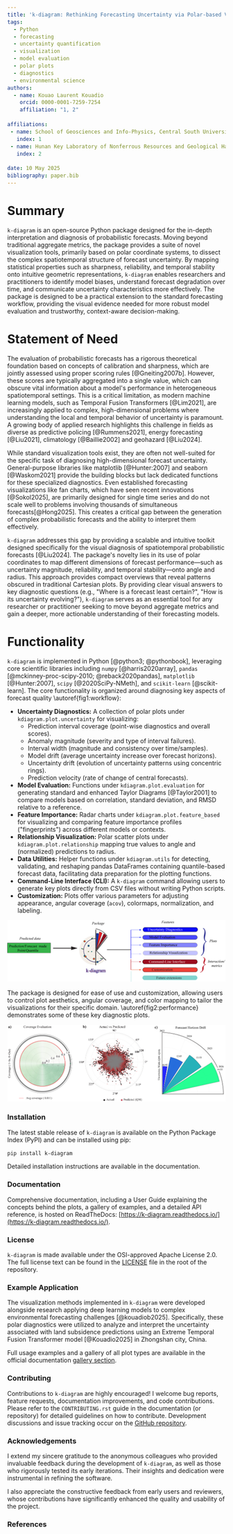 ```yaml
---
title: 'k-diagram: Rethinking Forecasting Uncertainty via Polar-based Visualization'
tags:
  - Python
  - forecasting
  - uncertainty quantification
  - visualization
  - model evaluation
  - polar plots
  - diagnostics
  - environmental science
authors:
  - name: Kouao Laurent Kouadio
    orcid: 0000-0001-7259-7254 
    affiliation: "1, 2" 

affiliations:
 - name: School of Geosciences and Info-Physics, Central South University, Changsha, Hunan, 410083, China
   index: 1
 - name: Hunan Key Laboratory of Nonferrous Resources and Geological Hazards Exploration, Changsha, Hunan, 410083, China
   index: 2

date: 10 May 2025 
bibliography: paper.bib
---
```


# Summary

`k-diagram` is an open-source Python package designed for the in-depth 
interpretation and diagnosis of probabilistic forecasts. Moving beyond 
traditional aggregate metrics, the package provides a suite of novel 
visualization tools, primarily based on polar coordinate systems, 
to dissect the complex spatiotemporal structure of forecast uncertainty. 
By mapping statistical properties such as sharpness, reliability, and 
temporal stability onto intuitive geometric representations, `k-diagram` 
enables researchers and practitioners to identify model biases, understand 
forecast degradation over time, and communicate uncertainty characteristics 
more effectively. The package is designed to be a practical extension 
to the standard forecasting workflow, providing the visual evidence needed 
for more robust model evaluation and trustworthy, context-aware 
decision-making.

# Statement of Need

The evaluation of probabilistic forecasts has a rigorous theoretical 
foundation based on concepts of calibration and sharpness, which are 
jointly assessed using proper scoring rules [@Gneiting2007b]. However, 
these scores are typically aggregated into a single value, which can 
obscure vital information about a model's performance in heterogeneous 
spatiotemporal settings. This is a critical limitation, as modern machine 
learning models, such as Temporal Fusion Transformers [@Lim2021], 
are increasingly applied to complex, high-dimensional problems where 
understanding the local and temporal behavior of uncertainty is paramount. 
A growing body of applied research highlights this challenge in fields as 
diverse as predictive policing [@Rummens2021], energy forecasting [@Liu2021], 
climatology [@Baillie2002] and geohazard [@Liu2024].

While standard visualization tools exist, they are often not well-suited for the 
specific task of diagnosing high-dimensional forecast uncertainty. 
General-purpose libraries like matplotlib [@Hunter:2007] and seaborn 
[@Waskom2021] provide the building blocks but lack dedicated functions 
for these specialized diagnostics. Even established forecasting visualizations 
like fan charts, which have seen recent innovations [@Sokol2025], are 
primarily designed for single time series and do not scale well to 
problems involving thousands of simultaneous forecasts[@Hong2025]. This creates a 
critical gap between the generation of complex probabilistic forecasts 
and the ability to interpret them effectively.

`k-diagram` addresses this gap by providing a scalable and intuitive 
toolkit designed specifically for the visual diagnosis of spatiotemporal 
probabilistic forecasts [@Liu2024]. The package's novelty lies in its use of polar 
coordinates to map different dimensions of forecast performance—such as 
uncertainty magnitude, reliability, and temporal stability—onto angle and 
radius. This approach provides compact overviews that reveal patterns 
obscured in traditional Cartesian plots. By providing clear visual 
answers to key diagnostic questions (e.g., "Where is a forecast least certain?", 
"How is its uncertainty evolving?"), `k-diagram` serves as an essential tool 
for any researcher or practitioner seeking to move beyond aggregate metrics 
and gain a deeper, more actionable understanding of their forecasting models.

# Functionality

`k-diagram` is implemented in Python [@python3; @pythonbook], leveraging core scientific libraries
including `numpy` [@harris2020array], `pandas` [@mckinney-proc-scipy-2010;
@reback2020pandas], `matplotlib` [@Hunter:2007], `scipy` [@2020SciPy-NMeth],
and `scikit-learn` [@scikit-learn]. The core functionality is organized around diagnosing 
key aspects of forecast quality \autoref{fig1:workflow}:

* **Uncertainty Diagnostics:** A collection of polar plots under
    `kdiagram.plot.uncertainty` for visualizing:
    * Prediction interval coverage (point-wise diagnostics and overall scores).
    * Anomaly magnitude (severity and type of interval failures).
    * Interval width (magnitude and consistency over time/samples).
    * Model drift (average uncertainty increase over forecast horizons).
    * Uncertainty drift (evolution of uncertainty patterns using concentric rings).
    * Prediction velocity (rate of change of central forecasts).
* **Model Evaluation:** Functions under `kdiagram.plot.evaluation` for
    generating standard and enhanced Taylor Diagrams [@Taylor2001] to compare
    models based on correlation, standard deviation, and RMSD relative to a
    reference.
* **Feature Importance:** Radar charts under `kdiagram.plot.feature_based`
    for visualizing and comparing feature importance profiles ("fingerprints")
    across different models or contexts.
* **Relationship Visualization:** Polar scatter plots under
    `kdiagram.plot.relationship` mapping true values to angle and
    (normalized) predictions to radius.
* **Data Utilities:** Helper functions under `kdiagram.utils` for detecting,
    validating, and reshaping pandas DataFrames containing quantile-based
    forecast data, facilitating data preparation for the plotting functions.
* **Command-Line Interface (CLI):** A `k-diagram` command allowing users
    to generate key plots directly from CSV files without writing Python scripts.
* **Customization:** Plots offer various parameters for adjusting appearance,
    angular coverage (`acov`), colormaps, normalization, and labeling.

![Structure of the k-diagram, illustrating the identification of global features.\label{fig1:workflow}](docs/source/_static/paper_fig1.png)

The package is designed for ease of use and customization, allowing users to 
control plot aesthetics, angular coverage, and color mapping to tailor the 
visualizations for their specific domain. \autoref{fig2:performance} demonstrates some of these key diagnostic plots.

![Figure 2: Model performance evaluation. (a) Coverage Evaluation: radial plot comparing empirical coverage against nominal quantile levels (average coverage = 0.811). (b) Actual vs Predicted (Q50): polar scatter of observed subsidence (black) and median forecasts (red), with connecting lines. (c) Forecast Horizon Drift: radial bar chart of uncertainty width (Q90–Q10) for forecast years 2023–2026, illustrating increasing prediction uncertainty.\label{fig2:performance}](docs/source/_static/paper_fig2.png)

### Installation 

The latest stable release of `k-diagram` is available on the Python Package 
Index (PyPI) and can be installed using pip:

```bash
pip install k-diagram
````
Detailed installation instructions are available in the documentation.

### Documentation

Comprehensive documentation, including a User Guide explaining the concepts 
behind the plots, a gallery of examples, and a detailed API reference, 
is hosted on ReadTheDocs: [https://k-diagram.readthedocs.io/](https://k-diagram.readthedocs.io/).

### License

`k-diagram` is made available under the OSI-approved Apache License 2.0. The 
full license text can be found in the [LICENSE](https://github.com/earthai-tech/k-diagram/blob/main/LICENSE) file in the root of the repository.


### Example Application
The visualization methods implemented in `k-diagram` were developed alongside research 
applying deep learning models to complex environmental forecasting challenges [@kouadiob2025]. Specifically, 
these polar diagnostics were utilized to analyze and interpret the uncertainty associated 
with land subsidence predictions using an Extreme Temporal Fusion Transformer 
model [@Kouadio2025] in Zhongshan city, China.

Full usage examples and a gallery of all plot types are available in the official 
documentation [gallery section](https://k-diagram.readthedocs.io/en/latest/gallery/uncertainty.html).


### Contributing

Contributions to `k-diagram` are highly encouraged\! I welcome bug reports, 
feature requests, documentation improvements, and code contributions. 
Please refer to the `CONTRIBUTING.rst` guide in the documentation (or repository) 
for detailed guidelines on how to contribute. Development discussions and 
issue tracking occur on the [GitHub repository](https://github.com/earthai-tech/k-diagram/issues).

### Acknowledgements

I extend my sincere gratitude to the anonymous colleagues who provided 
invaluable feedback during the development of `k-diagram`, as well as those 
who rigorously tested its early iterations. Their insights and dedication 
were instrumental in refining the software.

I also appreciate the constructive feedback from early users and 
reviewers, whose contributions have significantly enhanced the quality 
and usability of the project.


### References

